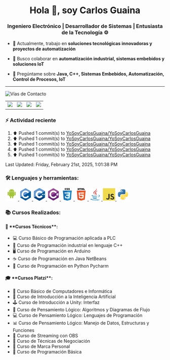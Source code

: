 <h1 align="center">Hola 👋, soy Carlos Guaina</h1>
<h3 align="center">Ingeniero Electrónico | Desarrollador de Sistemas | Entusiasta de la Tecnología ⚙️</h3>

- 🔭 Actualmente, trabajo en **soluciones tecnológicas innovadoras y proyectos de automatización**

- 👯 Busco colaborar en **automatización industrial, sistemas embebidos y soluciones IoT**

- 💬 Pregúntame sobre **Java, C++, Sistemas Embebidos, Automatización, Control de Procesos, IoT**

---

![Vías de Contacto](https://img.shields.io/badge/V%C3%8DAS%20DE%20CONTACTO-blue?style=flat-square&logo=github&logoColor=white)


<table>
  <tr>
    <td>
      <a href="mailto:carlosguaina2025@gmail.com">
        <img src="https://img.shields.io/badge/Email-carlosguaina2025%40gmail.com-green?style=flat-square&logo=gmail&logoColor=white" width="200"/>
      </a>
    </td>
    <td>
      <a href="https://www.linkedin.com/in/carlosguaina">
        <img src="https://img.shields.io/badge/LINKEDIN-carlosguaina-blue?style=flat-square&logo=linkedin&logoColor=white" width="200"/>
      </a>
    </td>
    <td>
      <a href="https://www.youtube.com/@carlosguainaTHF">
        <img src="https://img.shields.io/badge/Youtube-carlosguainaTHF-red?style=flat-square&logo=youtube&logoColor=white" width="200"/>
      </a>
    </td>
    <td>
      <a href="https://platzi.com/p/carlosguaina2020/">
        <img src="https://img.shields.io/badge/Certificados%20Platzi-ffd700?style=flat-square&logo=education&logoColor=white" width="200"/>
      </a>
    </td>
  </tr>
</table>



### :zap: Actividad reciente
<!--RECENT_ACTIVITY:start-->
1. ⬆️ Pushed 1 commit(s) to [YoSoyCarlosGuaina/YoSoyCarlosGuaina](https://github.com/YoSoyCarlosGuaina/YoSoyCarlosGuaina)<br>
2. ⬆️ Pushed 1 commit(s) to [YoSoyCarlosGuaina/YoSoyCarlosGuaina](https://github.com/YoSoyCarlosGuaina/YoSoyCarlosGuaina)<br>
3. ⬆️ Pushed 1 commit(s) to [YoSoyCarlosGuaina/YoSoyCarlosGuaina](https://github.com/YoSoyCarlosGuaina/YoSoyCarlosGuaina)<br>
4. ⬆️ Pushed 1 commit(s) to [YoSoyCarlosGuaina/YoSoyCarlosGuaina](https://github.com/YoSoyCarlosGuaina/YoSoyCarlosGuaina)<br>
5. ⬆️ Pushed 1 commit(s) to [YoSoyCarlosGuaina/YoSoyCarlosGuaina](https://github.com/YoSoyCarlosGuaina/YoSoyCarlosGuaina)<br>
<!--RECENT_ACTIVITY:end-->
<!--RECENT_ACTIVITY:last_update-->
Last Updated: Friday, February 21st, 2025, 1:01:38 PM
<!--RECENT_ACTIVITY:last_update_end-->

<h3 align="left">🛠️ Lenguajes y herramientas:</h3>
<p align="left"> 
  <a href="https://developer.android.com" target="_blank" rel="noreferrer"> <img src="https://raw.githubusercontent.com/devicons/devicon/master/icons/android/android-original-wordmark.svg" alt="android" width="40" height="40"/> </a> 
  <a href="https://www.cprogramming.com/" target="_blank" rel="noreferrer"> <img src="https://raw.githubusercontent.com/devicons/devicon/master/icons/c/c-original.svg" alt="c" width="40" height="40"/> </a> 
  <a href="https://www.w3schools.com/cpp/" target="_blank" rel="noreferrer"> <img src="https://raw.githubusercontent.com/devicons/devicon/master/icons/cplusplus/cplusplus-original.svg" alt="cplusplus" width="40" height="40"/> </a> 
  <a href="https://www.w3schools.com/cs/" target="_blank" rel="noreferrer"> <img src="https://raw.githubusercontent.com/devicons/devicon/master/icons/csharp/csharp-original.svg" alt="csharp" width="40" height="40"/> </a> 
  <a href="https://www.w3schools.com/css/" target="_blank" rel="noreferrer"> <img src="https://raw.githubusercontent.com/devicons/devicon/master/icons/css3/css3-original-wordmark.svg" alt="css3" width="40" height="40"/> </a> 
  <a href="https://www.w3.org/html/" target="_blank" rel="noreferrer"> <img src="https://raw.githubusercontent.com/devicons/devicon/master/icons/html5/html5-original-wordmark.svg" alt="html5" width="40" height="40"/> </a> 
  <a href="https://www.java.com" target="_blank" rel="noreferrer"> <img src="https://raw.githubusercontent.com/devicons/devicon/master/icons/java/java-original.svg" alt="java" width="40" height="40"/> </a> 
  <a href="https://developer.mozilla.org/en-US/docs/Web/JavaScript" target="_blank" rel="noreferrer"> <img src="https://raw.githubusercontent.com/devicons/devicon/master/icons/javascript/javascript-original.svg" alt="javascript" width="40" height="40"/> </a> 
  <a href="https://www.python.org" target="_blank" rel="noreferrer"> <img src="https://raw.githubusercontent.com/devicons/devicon/master/icons/python/python-original.svg" alt="python" width="40" height="40"/> </a> 
</p>

<h3 align="left">📚 Cursos Realizados:</h3>
<h4>🔧 **Cursos Técnicos**:</h4>
<ul>
  <li>💻 Curso Básico de Programación aplicada a PLC</li>
  <li>🔧 Curso de Programación industrial en lenguaje C++</li>
  <li>🖥️ Curso de Programación en Arduino</li>
  <li>☕ Curso de Programación en Java NetBeans</li>
  <li>🐍 Curso de Programación en Python Pycharm</li>
</ul>




<h4>🎓 **Cursos Platzi**:</h4>
<ul>
 
  <li>💾 Curso Básico de Computadores e Informática</li>
  <li>🤖 Curso de Introducción a la Inteligencia Artificial</li>
  <li>🕹️ Curso de Introducción a Unity: Interfaz</li>
  <li>🧠 Curso de Pensamiento Lógico: Algoritmos y Diagramas de Flujo</li>
  <li>💻 Curso de Pensamiento Lógico: Lenguajes de Programación</li>
  <li>📊 Curso de Pensamiento Lógico: Manejo de Datos, Estructuras y Funciones</li>
  <li>🎥 Curso de Streaming con OBS</li>
  <li>💬 Curso de Técnicas de Negociación</li>
  <li>🚀 Curso de Marca Personal</li>
  <li>🔢 Curso de Programación Básica</li>
</ul>



